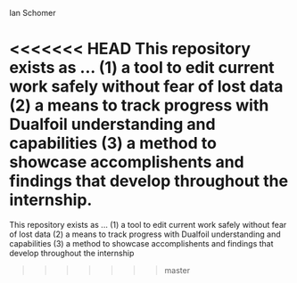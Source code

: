 Ian Schomer

<<<<<<< HEAD
This repository exists as ... 
(1) a tool to edit current work safely without fear of lost data 
(2) a means to track progress with Dualfoil understanding and capabilities 
(3) a method to showcase accomplishents and findings that develop throughout the internship.
=======
This repository exists as ...
(1) a tool to edit current work safely without fear of lost data 
(2) a means to track progress with Dualfoil understanding and capabilities
(3) a method to showcase accomplishents and findings that develop throughout the internship
>>>>>>> master
